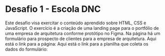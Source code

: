 # Desafio 1 - Escola DNC
Este desafio visa exercitar o conteúdo aprendido sobre HTML, CSS e JavaScript.
O exercício é a criação de uma landing page para o portfólio de uma empresa de arquitetura conforme protótipo no Figma.
Na página há um formulário para prospecto de clientes para a empresa de arquitetura.
Aqui está o link para a página:
Aqui está o link para a planilha que coleta os dados do formulário:
